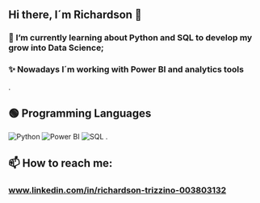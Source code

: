 ## Hi there, I´m Richardson 👋

### 🌱 I’m currently learning about Python and SQL to develop my grow into Data Science;
### ✨ Nowadays I´m working with Power BI and analytics tools
.
## 🟢 Programming Languages
![Python](https://img.shields.io/badge/Python-black?style=for-the-badge&logo=c&logoColor=20C20E)
![Power BI](https://img.shields.io/badge/Power_BI-black?style=for-the-badge&logo=c&logoColor=20C20E)
![SQL](https://img.shields.io/badge/SQL-black?style=for-the-badge&logo=c&logoColor=20C20E)
.

## 📫 How to reach me:
### www.linkedin.com/in/richardson-trizzino-003803132





<!--
**Rixolino01/Rixolino01** is a ✨ _special_ ✨ repository because its `README.md` (this file) appears on your GitHub profile.

Here are some ideas to get you started:

- 🔭 I’m currently working on ...
- 🌱 I’m currently learning ...
- 👯 I’m looking to collaborate on ...
- 🤔 I’m looking for help with ...
- 💬 Ask me about ...
- 📫 How to reach me: ...
- 😄 Pronouns: ...
- ⚡ Fun fact: ...
-->
